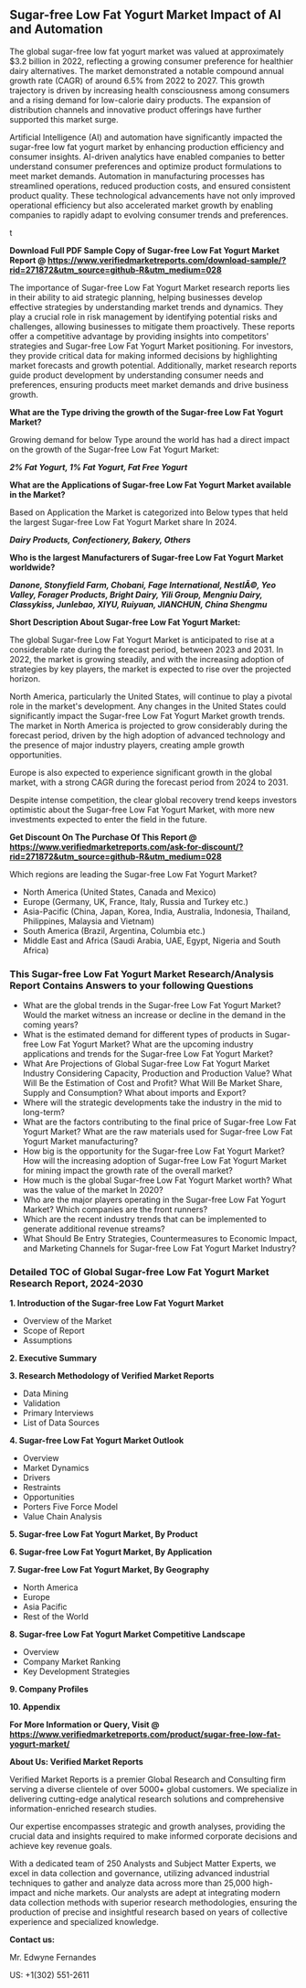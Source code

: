<h2>Sugar-free Low Fat Yogurt Market Impact of AI and Automation</h2><p>The global sugar-free low fat yogurt market was valued at approximately $3.2 billion in 2022, reflecting a growing consumer preference for healthier dairy alternatives. The market demonstrated a notable compound annual growth rate (CAGR) of around 6.5% from 2022 to 2027. This growth trajectory is driven by increasing health consciousness among consumers and a rising demand for low-calorie dairy products. The expansion of distribution channels and innovative product offerings have further supported this market surge.</p><p>Artificial Intelligence (AI) and automation have significantly impacted the sugar-free low fat yogurt market by enhancing production efficiency and consumer insights. AI-driven analytics have enabled companies to better understand consumer preferences and optimize product formulations to meet market demands. Automation in manufacturing processes has streamlined operations, reduced production costs, and ensured consistent product quality. These technological advancements have not only improved operational efficiency but also accelerated market growth by enabling companies to rapidly adapt to evolving consumer trends and preferences.</p>t</p><p id="" class=""><strong>Download Full PDF Sample Copy of Sugar-free Low Fat Yogurt Market Report @ <a href="https://www.verifiedmarketreports.com/download-sample/?rid=271872&utm_source=github-R&utm_medium=028" target="_blank">https://www.verifiedmarketreports.com/download-sample/?rid=271872&utm_source=github-R&utm_medium=028</a></strong></p><p>The importance of&nbsp;Sugar-free Low Fat Yogurt Market research reports lies in their ability to aid strategic planning, helping businesses develop effective strategies by understanding market trends and dynamics. They play a crucial role in risk management by identifying potential risks and challenges, allowing businesses to mitigate them proactively. These reports offer a competitive advantage by providing insights into competitors' strategies and Sugar-free Low Fat Yogurt Market positioning. For investors, they provide critical data for making informed decisions by highlighting market forecasts and growth potential. Additionally, market research reports guide product development by understanding consumer needs and preferences, ensuring products meet market demands and drive business growth.</p><p><strong>What are the&nbsp;Type driving the growth of the Sugar-free Low Fat Yogurt Market?</strong></p><p id="" class="">Growing demand for below Type around the world has had a direct impact on the growth of the Sugar-free Low Fat Yogurt Market:</p><em><strong>2% Fat Yogurt, 1% Fat Yogurt, Fat Free Yogurt</strong></em></p><strong>What are the&nbsp;Applications&nbsp;of Sugar-free Low Fat Yogurt Market available in the Market?</strong></p><p id="" class="">Based on Application the Market is categorized into Below types that held the largest Sugar-free Low Fat Yogurt Market share In 2024.</p><em><strong>Dairy Products, Confectionery, Bakery, Others</strong></em></p><strong>Who is the largest Manufacturers of Sugar-free Low Fat Yogurt Market worldwide?</strong></p><p><em><strong>Danone, Stonyfield Farm, Chobani, Fage International, NestlÃ©, Yeo Valley, Forager Products, Bright Dairy, Yili Group, Mengniu Dairy, Classykiss, Junlebao, XIYU, Ruiyuan, JIANCHUN, China Shengmu</strong></em></p><p id="" class=""><strong>Short Description About Sugar-free Low Fat Yogurt Market:</strong></p><p>The global Sugar-free Low Fat Yogurt Market is anticipated to rise at a considerable rate during the forecast period, between 2023 and 2031. In 2022, the market is growing steadily, and with the increasing adoption of strategies by key players, the market is expected to rise over the projected horizon.</p><p>North America, particularly the United States, will continue to play a pivotal role in the market's development. Any changes in the United States could significantly impact the Sugar-free Low Fat Yogurt Market growth trends. The market in North America is projected to grow considerably during the forecast period, driven by the high adoption of advanced technology and the presence of major industry players, creating ample growth opportunities.</p><p>Europe is also expected to experience significant growth in the global market, with a strong CAGR during the forecast period from 2024 to 2031.</p><p>Despite intense competition, the clear global recovery trend keeps investors optimistic about the Sugar-free Low Fat Yogurt Market, with more new investments expected to enter the field in the future.</p><p id="" class=""><strong>Get Discount On The Purchase Of This Report @ <a href="https://www.verifiedmarketreports.com/ask-for-discount/?rid=271872&utm_source=github-R&utm_medium=028" target="_blank">https://www.verifiedmarketreports.com/ask-for-discount/?rid=271872&utm_source=github-R&utm_medium=028</a></strong></p>Which regions are leading the Sugar-free Low Fat Yogurt Market?</p><ul><li>North America (United States, Canada and Mexico)</li><li>Europe (Germany, UK, France, Italy, Russia and Turkey etc.)</li><li>Asia-Pacific (China, Japan, Korea, India, Australia, Indonesia, Thailand, Philippines, Malaysia and Vietnam)</li><li>South America (Brazil, Argentina, Columbia etc.)</li><li>Middle East and Africa (Saudi Arabia, UAE, Egypt, Nigeria and South Africa)</li></ul><h3 id="" class="">This Sugar-free Low Fat Yogurt Market Research/Analysis Report Contains Answers to your following Questions</h3><ul><li>What are the global trends in the Sugar-free Low Fat Yogurt Market? Would the market witness an increase or decline in the demand in the coming years?</li><li>What is the estimated demand for different types of products in Sugar-free Low Fat Yogurt Market? What are the upcoming industry applications and trends for the Sugar-free Low Fat Yogurt Market?</li><li>What Are Projections of Global Sugar-free Low Fat Yogurt Market Industry Considering Capacity, Production and Production Value? What Will Be the Estimation of Cost and Profit? What Will Be Market Share, Supply and Consumption? What about imports and Export?</li><li>Where will the strategic developments take the industry in the mid to long-term?</li><li>What are the factors contributing to the final price of Sugar-free Low Fat Yogurt Market? What are the raw materials used for Sugar-free Low Fat Yogurt Market manufacturing?</li><li>How big is the opportunity for the Sugar-free Low Fat Yogurt Market? How will the increasing adoption of Sugar-free Low Fat Yogurt Market for mining impact the growth rate of the overall market?</li><li>How much is the global Sugar-free Low Fat Yogurt Market worth? What was the value of the market In 2020?</li><li>Who are the major players operating in the Sugar-free Low Fat Yogurt Market? Which companies are the front runners?</li><li>Which are the recent industry trends that can be implemented to generate additional revenue streams?</li><li>What Should Be Entry Strategies, Countermeasures to Economic Impact, and Marketing Channels for Sugar-free Low Fat Yogurt Market Industry?</li></ul><h3 id="" class="">Detailed TOC of Global Sugar-free Low Fat Yogurt Market Research Report, 2024-2030</h3><p id="" class=""><strong>1. Introduction of the Sugar-free Low Fat Yogurt Market</strong></p><ul><li>Overview of the Market</li><li>Scope of Report</li><li>Assumptions</li></ul><p id="" class=""><strong>2. Executive Summary</strong></p><p id="" class=""><strong>3. Research Methodology of Verified Market Reports</strong></p><ul><li>Data Mining</li><li>Validation</li><li>Primary Interviews</li><li>List of Data Sources</li></ul><p id="" class=""><strong>4. Sugar-free Low Fat Yogurt Market Outlook</strong></p><ul><li>Overview</li><li>Market Dynamics</li><li>Drivers</li><li>Restraints</li><li>Opportunities</li><li>Porters Five Force Model</li><li>Value Chain Analysis</li></ul><p id="" class=""><strong>5. Sugar-free Low Fat Yogurt Market, By Product</strong></p><p id="" class=""><strong>6. Sugar-free Low Fat Yogurt Market, By Application</strong></p><p id="" class=""><strong>7. Sugar-free Low Fat Yogurt Market, By Geography</strong></p><ul><li>North America</li><li>Europe</li><li>Asia Pacific</li><li>Rest of the World</li></ul><p id="" class=""><strong>8. Sugar-free Low Fat Yogurt Market Competitive Landscape</strong></p><ul><li>Overview</li><li>Company Market Ranking</li><li>Key Development Strategies</li></ul><p id="" class=""><strong>9. Company Profiles</strong></p><p id="" class=""><strong>10. Appendix</strong></p><p id="" class=""><strong>For More Information or Query, Visit @ <a href="https://www.verifiedmarketreports.com/product/sugar-free-low-fat-yogurt-market/" target="_blank">https://www.verifiedmarketreports.com/product/sugar-free-low-fat-yogurt-market/</a></strong></p><p id="" class=""><strong>About Us: Verified Market Reports</strong></p><p id="" class="">Verified Market Reports is a premier Global Research and Consulting firm serving a diverse clientele of over 5000+ global customers. We specialize in delivering cutting-edge analytical research solutions and comprehensive information-enriched research studies.</p><p id="" class="">Our expertise encompasses strategic and growth analyses, providing the crucial data and insights required to make informed corporate decisions and achieve key revenue goals.</p><p id="" class="">With a dedicated team of 250 Analysts and Subject Matter Experts, we excel in data collection and governance, utilizing advanced industrial techniques to gather and analyze data across more than 25,000 high-impact and niche markets. Our analysts are adept at integrating modern data collection methods with superior research methodologies, ensuring the production of precise and insightful research based on years of collective experience and specialized knowledge.</p><p id="" class=""><strong>Contact us:</strong></p><p id="" class="">Mr. Edwyne Fernandes</p><p id="" class="">US: +1(302) 551-2611</p>